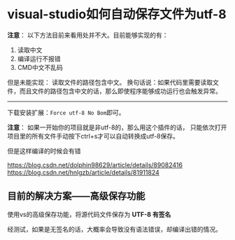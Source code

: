 # visual-studio如何自动保存文件为utf-8

**注意**：
以下方法目前来看用处并不大。目前能够实现的有：
1. 读取中文
2. 编译运行不报错
3. CMD中文不乱码

但是未能实现：
读取文件的路径包含中文。
换句话说：如果代码里需要读取文件，而且文件的路径包含中文的话，那么即使程序能够成功运行也会触发异常。

----

下载安装扩展：`Force utf-8 No Bom`即可。

**注意**：
如果一开始你的项目就是非utf-8的，那么用这个插件的话，
只能依次打开项目里的所有文件手动按下ctrl+s才可以自动转换成utf-8保存。

但是这样编译的时候会有错

https://blog.csdn.net/dolphin98629/article/details/89082416
https://blog.csdn.net/hnlgzb/article/details/81911824

## 目前的解决方案——高级保存功能

使用vs的高级保存功能，将源代码文件保存为 **UTF-8 有签名**

经测试，如果是无签名的话，大概率会导致没有语法错误，却编译出错的情况。
